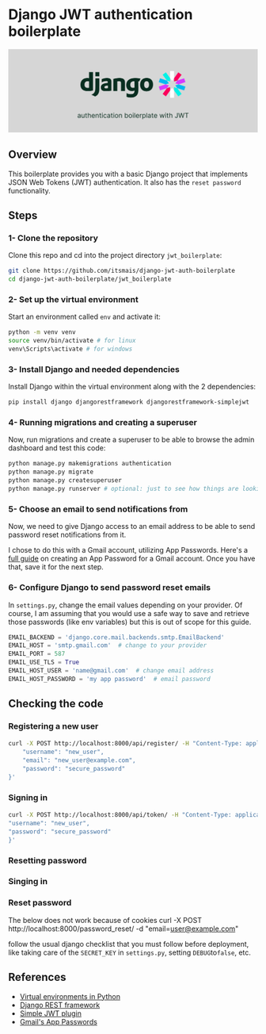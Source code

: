 # Django JWT authentication boilerplate

<a href = "https://github.com/itsmais/telegram-bot-github-notifications">
<img src = "./header.png"/ alt="django and jwt logos">
</a>

## Overview

This boilerplate provides you with a basic Django project that implements JSON Web Tokens (JWT) authentication. It also has the `reset password` functionality.

## Steps

### 1- Clone the repository

Clone this repo and cd into the project directory `jwt_boilerplate`:

```bash
git clone https://github.com/itsmais/django-jwt-auth-boilerplate
cd django-jwt-auth-boilerplate/jwt_boilerplate
```

### 2- Set up the virtual environment

Start an environment called `env` and activate it:

```bash
python -m venv venv
source venv/bin/activate # for linux
venv\Scripts\activate # for windows
```

### 3- Install Django and needed dependencies

Install Django within the virtual environment along with the 2 dependencies:

```bash
pip install django djangorestframework djangorestframework-simplejwt
```

### 4- Running migrations and creating a superuser

Now, run migrations and create a superuser to be able to browse the admin dashboard and test this code:

```bash
python manage.py makemigrations authentication
python manage.py migrate
python manage.py createsuperuser
python manage.py runserver # optional: just to see how things are looking
```

### 5- Choose an email to send notifications from

Now, we need to give Django access to an email address to be able to send password reset notifications from it.

I chose to do this with a Gmail account, utilizing App Passwords. Here's a [full guide](https://support.google.com/mail/answer/185833?hl=en) on creating an App Password for a Gmail account. Once you have that, save it for the next step.

### 6- Configure Django to send password reset emails

In `settings.py`, change the email values depending on your provider. Of course, I am assuming that you would use a safe way to save and retrieve those passwords (like env variables) but this is out of scope for this guide.

```py
EMAIL_BACKEND = 'django.core.mail.backends.smtp.EmailBackend'
EMAIL_HOST = 'smtp.gmail.com'  # change to your provider
EMAIL_PORT = 587
EMAIL_USE_TLS = True
EMAIL_HOST_USER = 'name@gmail.com'  # change email address
EMAIL_HOST_PASSWORD = 'my app password'  # email password
```

## Checking the code

### Registering a new user

```bash
curl -X POST http://localhost:8000/api/register/ -H "Content-Type: application/json" -d '{
    "username": "new_user",
    "email": "new_user@example.com",
    "password": "secure_password"
}'

```

### Signing in

```bash
curl -X POST http://localhost:8000/api/token/ -H "Content-Type: application/json" -d '{
"username": "new_user",
"password": "secure_password"
}'
```

### Resetting password

### Singing in

### Reset password

The below does not work because of cookies
curl -X POST http://localhost:8000/password_reset/ -d "email=user@example.com"

follow the usual django checklist that you must follow before deployment, like taking care of the `SECRET_KEY` in `settings.py`, setting `DEBUG`to`false`, etc.

## References

- [Virtual environments in Python](https://docs.python.org/3/library/venv.html)
- [Django REST framework](https://www.django-rest-framework.org/)
- [Simple JWT plugin](https://django-rest-framework-simplejwt.readthedocs.io/en/latest/)
- [Gmail's App Passwords](https://support.google.com/mail/answer/185833?hl=en)
